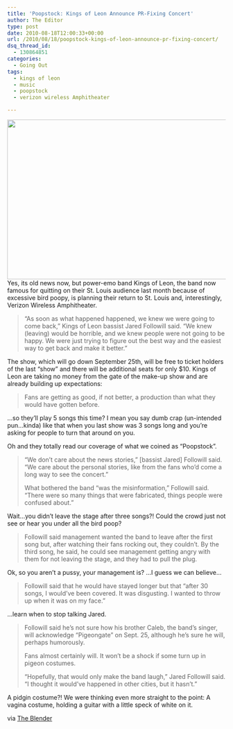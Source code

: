 ```yaml
---
title: 'Poopstock: Kings of Leon Announce PR-Fixing Concert'
author: The Editor
type: post
date: 2010-08-18T12:00:33+00:00
url: /2010/08/18/poopstock-kings-of-leon-announce-pr-fixing-concert/
dsq_thread_id:
  - 130864851
categories:
  - Going Out
tags:
  - kings of leon
  - music
  - poopstock
  - verizon wireless Amphitheater

---
```

[<img class="aligncenter size-full wp-image-5827" title="kings of leon" src="http://media.punchingkitty.com/wordpress/2010/07/listen-closely.jpeg" alt="" width="600" height="368" />][1]Yes, its old news now, but power-emo band Kings of Leon, the band now famous for quitting on their St. Louis audience last month because of excessive bird poopy, is planning their return to St. Louis and, interestingly, Verizon Wireless Amphitheater.

> &#8220;As soon as what happened happened, we knew we were going to come back,&#8221; Kings of Leon bassist Jared Followill said. &#8220;We knew (leaving) would be horrible, and we knew people were not going to be happy. We were just trying to figure out the best way and the easiest way to get back and make it better.&#8221;

The show, which will go down September 25th, will be free to ticket holders of the last &#8220;show&#8221; and there will be additional seats for only $10. Kings of Leon are taking no money from the gate of the make-up show and are already building up expectations:

> Fans are getting as good, if not better, a production than what they would have gotten before.

&#8230;so they&#8217;ll play 5 songs this time? I mean you say dumb crap (un-intended pun&#8230;kinda) like that when you last show was 3 songs long and you&#8217;re asking for people to turn that around on you.

Oh and they totally read our coverage of what we coined as &#8220;Poopstock&#8221;.

> &#8220;We don&#8217;t care about the news stories,&#8221; [bassist Jared] Followill said. &#8220;We care about the personal stories, like from the fans who&#8217;d come a long way to see the concert.&#8221;
> 
> What bothered the band &#8220;was the misinformation,&#8221; Followill said. &#8220;There were so many things that were fabricated, things people were confused about.&#8221;

Wait&#8230;you didn&#8217;t leave the stage after three songs?! Could the crowd just not see or hear you under all the bird poop?

> Followill said management wanted the band to leave after the first song but, after watching their fans rocking out, they couldn&#8217;t. By the third song, he said, he could see management getting angry with them for not leaving the stage, and they had to pull the plug.

Ok, so you aren&#8217;t a pussy, your management is? &#8230;I guess we can believe&#8230;

> Followill said that he would have stayed longer but that &#8220;after 30 songs, I would&#8217;ve been covered. It was disgusting. I wanted to throw up when it was on my face.&#8221;

&#8230;learn when to stop talking Jared.

> Followill said he&#8217;s not sure how his brother Caleb, the band&#8217;s singer, will acknowledge &#8220;Pigeongate&#8221; on Sept. 25, although he&#8217;s sure he will, perhaps humorously.
> 
> Fans almost certainly will. It won&#8217;t be a shock if some turn up in pigeon costumes.
> 
> &#8220;Hopefully, that would only make the band laugh,&#8221; Jared Followill said. &#8220;I thought it would&#8217;ve happened in other cities, but it hasn&#8217;t.&#8221;

A pidgin costume?! We were thinking even more straight to the point: A vagina costume, holding a guitar with a little speck of white on it.

via <a href="http://www.stltoday.com/entertainment/music/kevin-johnson/article_61c03ba8-b2a0-5f00-b27f-6e032d492705.html" target="_blank">The Blender</a>

 [1]: http://media.punchingkitty.com/wordpress/2010/07/listen-closely.jpeg